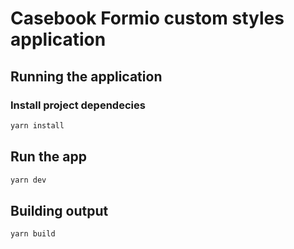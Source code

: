 # Casebook Formio custom styles application


## Running the application

### Install project dependecies

```sh
yarn install
```

## Run the app 


```sh
yarn dev
```


## Building output

```sh
yarn build
```
